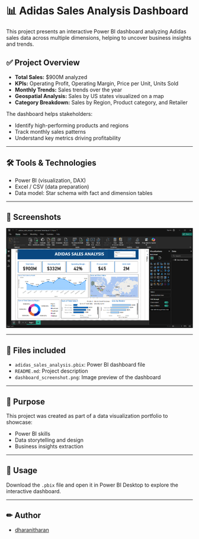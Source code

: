 # 📊 Adidas Sales Analysis Dashboard

This project presents an interactive Power BI dashboard analyzing Adidas sales data across multiple dimensions, helping to uncover business insights and trends.

## ✅ Project Overview
- **Total Sales:** $900M analyzed
- **KPIs:** Operating Profit, Operating Margin, Price per Unit, Units Sold
- **Monthly Trends:** Sales trends over the year
- **Geospatial Analysis:** Sales by US states visualized on a map
- **Category Breakdown:** Sales by Region, Product category, and Retailer

The dashboard helps stakeholders:
- Identify high-performing products and regions
- Track monthly sales patterns
- Understand key metrics driving profitability

---

## 🛠 Tools & Technologies
- Power BI (visualization, DAX)
- Excel / CSV (data preparation)
- Data model: Star schema with fact and dimension tables

---

## 📸 Screenshots
![Dashboard Screenshot](dashboard_screenshot.png)

---

## 📁 Files included
- `adidas_sales_analysis.pbix`: Power BI dashboard file
- `README.md`: Project description
- `dashboard_screenshot.png`: Image preview of the dashboard

---

## 🎯 Purpose
This project was created as part of a data visualization portfolio to showcase:
- Power BI skills
- Data storytelling and design
- Business insights extraction

---

## 📌 Usage
Download the `.pbix` file and open it in Power BI Desktop to explore the interactive dashboard.

---

## ✏ Author
- [dharanitharan](https://github.com/dharanitharan24)

